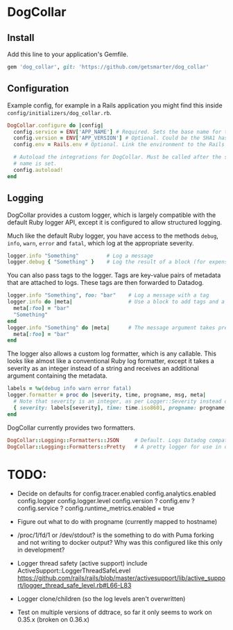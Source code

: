# DogCollar

## Install
Add this line to your application's Gemfile.

```ruby
gem 'dog_collar', git: 'https://github.com/getsmarter/dog_collar'
```

## Configuration
Example config, for example in a Rails application you might find this inside
`config/initializers/dog_collar.rb`.

```ruby
DogCollar.configure do |config|
  config.service = ENV['APP_NAME'] # Required. Sets the base name for the application.
  config.version = ENV['APP_VERSION'] # Optional. Could be the SHA1 hash of the Git commit.
  config.env = Rails.env # Optional. Link the environment to the Rails environment

  # Autoload the integrations for DogCollar. Must be called after the service
  # name is set.
  config.autoload!
end
```

## Logging
DogCollar provides a custom logger, which is largely compatible with the
default Ruby logger API, except it is configured to allow structured logging.

Much like the default Ruby logger, you have access to the methods `debug`,
`info`, `warn`, `error` and `fatal`, which log at the appropriate severity.

```ruby
logger.info "Something"         # Log a message
logger.debug { "Something" }    # Log the result of a block (for expensive to build messages)
```

You can also pass tags to the logger. Tags are key-value pairs of metadata that
are attached to logs. These tags are then forwarded to Datadog.

```ruby
logger.info "Something", foo: "bar"    # Log a message with a tag
logger.info do |meta|                  # Use a block to add tags and a message
  meta[:foo] = "bar"
  "Something"
end
logger.info "Something" do |meta|      # The message argument takes preference over the block return value.
  meta[:foo] = "bar"
end
```

The logger also allows a custom log formatter, which is any callable. This
looks like almost like a conventional Ruby log formatter, except it takes a
severity as an integer instead of a string and receives an additional argument
containing the metadata.

```ruby
labels = %w(debug info warn error fatal)
logger.formatter = proc do |severity, time, progname, msg, meta|
  # Note that severity is an integer, as per Logger::Severity instead of a string
  { severity: labels[severity], time: time.iso8601, progname: progname, msg: msg, **meta }.to_json
end
```

DogCollar currently provides two formatters.

```ruby
DogCollar::Logging::Formatters::JSON     # Default. Logs Datadog compatible JSON, one hash per line.
DogCollar::Logging::Formatters::Pretty   # A pretty logger for use in development
```

# TODO:
- Decide on defaults for
    config.tracer.enabled
    config.analytics.enabled
    config.logger
    config.logger.level
    config.version ?
    config.env ?
    config.service ?
    config.runtime_metrics.enabled = true

- Figure out what to do with progname (currently mapped to hostname)

- /proc/1/fd/1 or /dev/stdout? is the something to do with Puma forking and not
  writing to docker output? Why was this configured like this only in
  development?

- Logger thread safety (active support)
include ActiveSupport::LoggerThreadSafeLevel
https://github.com/rails/rails/blob/master/activesupport/lib/active_support/logger_thread_safe_level.rb#L66-L83
- Logger clone/children (so the log levels aren't overwritten)
- Test on multiple versions of ddtrace, so far it only seems to work on 0.35.x (broken on 0.36.x)
